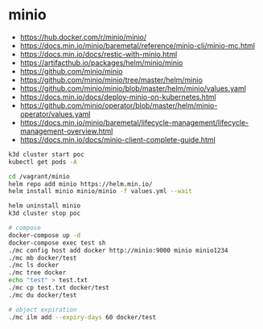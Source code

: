 # minio
- https://hub.docker.com/r/minio/minio/
- https://docs.min.io/minio/baremetal/reference/minio-cli/minio-mc.html
- https://docs.min.io/docs/restic-with-minio.html
- https://artifacthub.io/packages/helm/minio/minio
- https://github.com/minio/minio
- https://github.com/minio/minio/tree/master/helm/minio
- https://github.com/minio/minio/blob/master/helm/minio/values.yaml
- https://docs.min.io/docs/deploy-minio-on-kubernetes.html
- https://github.com/minio/operator/blob/master/helm/minio-operator/values.yaml
- https://docs.min.io/minio/baremetal/lifecycle-management/lifecycle-management-overview.html
- https://docs.min.io/docs/minio-client-complete-guide.html

```bash
k3d cluster start poc
kubectl get pods -A

cd /vagrant/minio
helm repo add minio https://helm.min.io/
helm install minio minio/minio -f values.yml --wait

helm uninstall minio
k3d cluster stop poc

# compose
docker-compose up -d
docker-compose exec test sh
./mc config host add docker http://minio:9000 minio minio1234
./mc mb docker/test
./mc ls docker
./mc tree docker
echo "test" > test.txt
./mc cp test.txt docker/test
./mc du docker/test

# object expiration
./mc ilm add --expiry-days 60 docker/test
```
